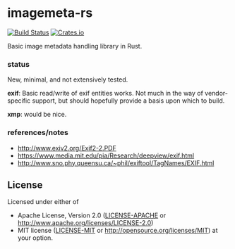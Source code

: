 
# imagemeta-rs

[![Build Status](https://travis-ci.org/liamstask/imagemeta-rs.svg)](https://travis-ci.org/liamstask/imagemeta-rs)
[![Crates.io](https://img.shields.io/crates/v/imagemeta.svg?maxAge=2592000)](https://crates.io/crates/imagemeta)

Basic image metadata handling library in Rust.

### status

New, minimal, and not extensively tested.

**exif**: Basic read/write of exif entities works. Not much in the way of vendor-specific support, but should hopefully provide a basis upon which to build.

**xmp**: would be nice.

### references/notes

* http://www.exiv2.org/Exif2-2.PDF
* https://www.media.mit.edu/pia/Research/deepview/exif.html
* http://www.sno.phy.queensu.ca/~phil/exiftool/TagNames/EXIF.html

## License

Licensed under either of
 * Apache License, Version 2.0 ([LICENSE-APACHE](LICENSE-APACHE.md) or http://www.apache.org/licenses/LICENSE-2.0)
 * MIT license ([LICENSE-MIT](LICENSE-MIT) or http://opensource.org/licenses/MIT)
at your option.
